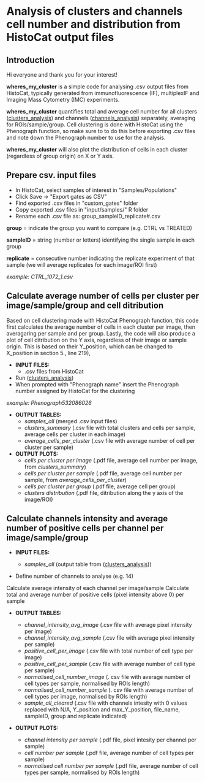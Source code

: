 # Analysis of clusters and channels cell number and distribution from HistoCat output files

## Introduction

Hi everyone and thank you for your interest!

**wheres_my_cluster** is a simple code for analysing .csv output files from HistoCat, typically generated from immunofluorescence (IF), multiplexIF and Imaging Mass Cytometry (IMC) experiments. 

**wheres_my_cluster** quantifies total and average cell number for all clusters ([clusters_analysis](https://github.com/AlessiaCaramello/wheres_my_cluster/blob/main/scripts/cluster_analysis.R)) and channels ([channels_analysis](link)) separately, averaging for ROIs/sample/group. Cell clustering is done with HistoCat using the Phenograph function, so make sure to to do this before exporting .csv files and note down the Phenograph number to use for the analysis. 

**wheres_my_cluster** will also plot the distribution of cells in each cluster (regardless of group origin) on X or Y axis.


## Prepare csv. input files

- In HistoCat, select samples of interest in "Samples/Populations"
- Click Save -> "Export gates as CSV"
- Find exported .csv files in "custom_gates" folder
- Copy  exported .csv files in "input/samples/" R folder
- Rename each .csv file as: group_sampleID_replicate#.csv

**group** = indicate the group you want to compare (e.g. CTRL vs TREATED)

**sampleID** = string (number or letters) identifying the single sample in each group

**replicate** = consecutive number indicating the replicate experiment of that sample (we will average replicates for each image/ROI first)  

*example: CTRL_1072_1.csv*

## Calculate average number of cells per cluster per image/sample/group and cell ditribution

Based on cell clustering made with HistoCat Phenograph function, this code first calculates the average number of cells in each cluster per image, then averagaring per sample and per group. Lastly, the code will also produce a plot of cell ditribution on the Y axis, regardless of their image or sample origin. This is based on their Y_position, which can be changed to X_position in section 5., line 219), 

- **INPUT FILES:** 
  - .csv files from HistoCat
- Run ([clusters_analysis](https://github.com/AlessiaCaramello/wheres_my_cluster/blob/main/scripts/cluster_analysis.R))
- When prompted with "Phenograph name" insert the Phenograph number assigned by HistoCat for the clustering 

*example: Phenograph532086026*
- **OUTPUT TABLES:** 
  - *samples_all* (merged .csv input files)
  - *clusters_summary* (.csv file with total clusters and cells per sample, average cells per cluster in each image)
  - *average_cells_per_cluster* (.csv file with average number of cell per cluster per sample)
- **OUTPUT PLOTS:** 
  - *cells per cluster per image* (.pdf file, average cell number per image, from *clusters_summary*)
  - *cells per cluster per sample* (.pdf file, average cell number per sample, from *average_cells_per_cluster*)
  - *cells per cluster per group* (.pdf file, average cell per group)
  - *clusters distribution* (.pdf file, ditribution along the y axis of the image/ROI)


## Calculate channels intensity and average number of positive cells per channel per image/sample/group

- **INPUT FILES:** 
  - *samples_all* (output table from ([clusters_analysis](https://github.com/AlessiaCaramello/wheres_my_cluster/blob/main/scripts/cluster_analysis.R)))

- Define number of channels to analyse (e.g. 14)

Calculate average intensity of each channel per image/sample
Calculate total and average number of positive cells (pixel intensity above 0) per sample


- **OUTPUT TABLES:** 
  - *channel_intensity_avg_image* (.csv file with average pixel intensity per image)
  - *channel_intensity_avg_sample* (.csv file with average pixel intensity per sample)
  - *positive_cell_per_image* (.csv file with total number of cell type per image)
  - *positive_cell_per_sample* (.csv file with average number of cell type per sample)
  - *normalised_cell_number_image* (. csv file with average number of cell types per sample, normalised by ROIs length)
  - *normalised_cell_number_sample* (. csv file with average number of cell types per image, normalised by ROIs length)
  - *sample_all_cleared* (.csv file with channels intesity with 0 values replaced with N/A, Y_position and max_Y_position, file_name, sampleID, group and replicate indicated)

- **OUTPUT PLOTS:** 
  - *channel intensity per sample* (.pdf file, pixel intesity per channel per sample)
  - *cell number per sample* (.pdf file, average number of cell types per sample)
  - *normalised cell number per sample* (.pdf file, average number of cell types per sample, normalised by ROIs length)

